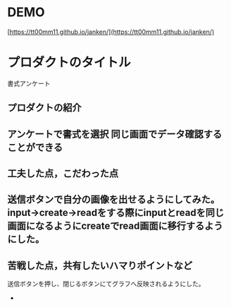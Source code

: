 # DEMO

[https://tt00mm11.github.io/janken/](https://tt00mm11.github.io/janken/)


# プロダクトのタイトル
書式アンケート
## プロダクトの紹介
アンケートで書式を選択
同じ画面でデータ確認することができる
- 

## 工夫した点，こだわった点
送信ボタンで自分の画像を出せるようにしてみた。
input→create→readをする際にinputとreadを同じ画面になるようにcreateでread画面に移行するようにした。
- 

## 苦戦した点，共有したいハマりポイントなど
送信ボタンを押し、閉じるボタンにてグラフへ反映されるようにした。

- 